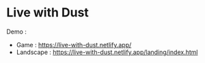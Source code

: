 # Live with Dust
Demo : 
- Game : https://live-with-dust.netlify.app/
- Landscape : https://live-with-dust.netlify.app/landing/index.html
